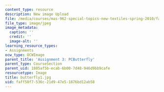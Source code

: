 ```yaml
---
content_type: resource
description: New image Upload
file: /media/courses/mas-962-special-topics-new-textiles-spring-2010/faff50f7536c21d947e51876bd12ab58_butterfly1.jpg
file_type: image/jpeg
image_metadata:
  caption: ''
  credit: ''
  image-alt: ''
learning_resource_types:
- Assignments
ocw_type: OCWImage
parent_title: 'Assignment 3: PCButterfly'
parent_type: CourseSection
parent_uid: 1805af5b-ecab-6b00-7d48-946d9bb9cafe
resourcetype: Image
title: butterfly1.jpg
uid: faff50f7-536c-21d9-47e5-1876bd12ab58
---
```

